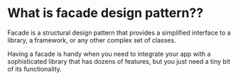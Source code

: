 # What is facade design pattern??

Facade is a structural design pattern that provides a simplified interface to a library, a framework, or any other complex set of classes.

Having a facade is handy when you need to integrate your app with a sophisticated library that has dozens of features, but you just need a tiny bit of its functionality.
